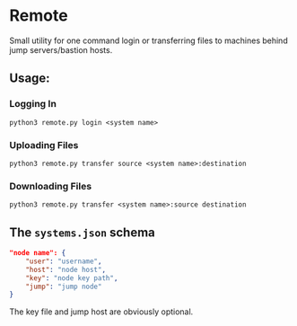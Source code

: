 # Remote

Small utility for one command login or transferring files to machines behind jump servers/bastion hosts.

## Usage:

### Logging In

```python3
python3 remote.py login <system name>
```

### Uploading Files

```python3
python3 remote.py transfer source <system name>:destination
```

### Downloading Files

```python3
python3 remote.py transfer <system name>:source destination
```

## The `systems.json` schema

```json
"node name": {
    "user": "username",
    "host": "node host",
    "key": "node key path",
    "jump": "jump node"    
}
```

The key file and jump host are obviously optional.